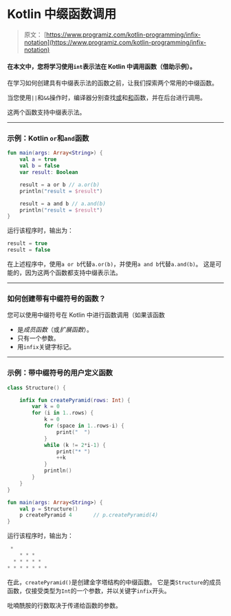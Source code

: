 # Kotlin 中缀函数调用

> 原文： [https://www.programiz.com/kotlin-programming/infix-notation](https://www.programiz.com/kotlin-programming/infix-notation)

#### 在本文中，您将学习使用`int`表示法在 Kotlin 中调用函数（借助示例）。

在学习如何创建具有中缀表示法的函数之前，让我们探索两个常用的中缀函数。

当您使用`||`和`&&`操作时，编译器分别查找[或](https://kotlinlang.org/api/latest/jvm/stdlib/kotlin/-boolean/or.html "Kotlin or function")和[和](https://kotlinlang.org/api/latest/jvm/stdlib/kotlin/-boolean/and.html "Kotlin and function")函数，并在后台进行调用。

这两个函数支持中缀表示法。

* * *

### 示例：Kotlin `or`和`and`函数

```kt
fun main(args: Array<String>) {
    val a = true
    val b = false
    var result: Boolean

    result = a or b // a.or(b)
    println("result = $result")

    result = a and b // a.and(b)
    println("result = $result")
}
```

运行该程序时，输出为：

```kt
result = true
result = false
```

在上述程序中，使用`a or b`代替`a.or(b)`，并使用`a and b`代替`a.and(b)`。 这是可能的，因为这两个函数都支持中缀表示法。

* * *

### 如何创建带有中缀符号的函数？

您可以使用中缀符号在 Kotlin 中进行函数调用（如果该函数

*   是*成员函数*（或*扩展函数*）。
*   只有一个参数。
*   用`infix`关键字标记。

* * *

### 示例：带中缀符号的用户定义函数

```kt
class Structure() {

    infix fun createPyramid(rows: Int) {
        var k = 0
        for (i in 1..rows) {
            k = 0
            for (space in 1..rows-i) {
                print("  ")
            }
            while (k != 2*i-1) {
                print("* ")
                ++k
            }
            println()
        }
    }
}

fun main(args: Array<String>) {
    val p = Structure()
    p createPyramid 4       // p.createPyramid(4)
}
```

运行该程序时，输出为：

```kt
 * 
    * * * 
  * * * * * 
* * * * * * * 
```

在此，`createPyramid()`是创建金字塔结构的中缀函数。 它是类`Structure`的成员函数，仅接受类型为`Int`的一个参数，并以关键字`infix`开头。

吡喃酰胺的行数取决于传递给函数的参数。